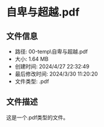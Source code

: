 ﻿# 自卑与超越.pdf

## 文件信息
- 路径: 00-temp\自卑与超越.pdf
- 大小: 1.64 MB
- 创建时间: 2024/4/27 22:32:49
- 最后修改时间: 2024/3/30 11:20:20
- 文件类型: .pdf

## 文件描述
这是一个.pdf类型的文件。

